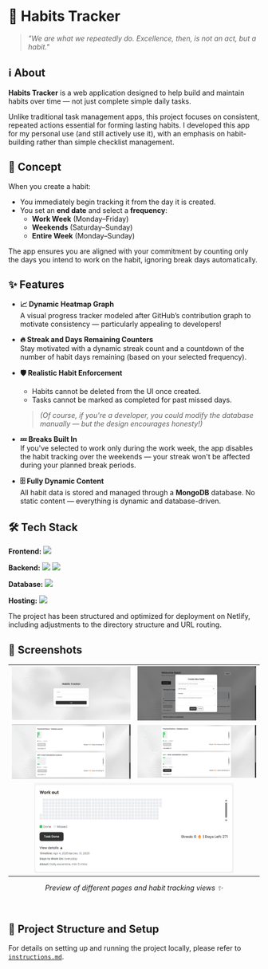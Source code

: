 # 🧠 Habits Tracker

> _"We are what we repeatedly do. Excellence, then, is not an act, but a habit."_

## ℹ️ About

**Habits Tracker** is a web application designed to help build and maintain habits over time — not just complete simple daily tasks.

Unlike traditional task management apps, this project focuses on consistent, repeated actions essential for forming lasting habits. I developed this app for my personal use (and still actively use it), with an emphasis on habit-building rather than simple checklist management.

## 🎯 Concept

When you create a habit:
- You immediately begin tracking it from the day it is created.
- You set an **end date** and select a **frequency**:  
  - **Work Week** (Monday–Friday)  
  - **Weekends** (Saturday–Sunday)  
  - **Entire Week** (Monday–Sunday)

The app ensures you are aligned with your commitment by counting only the days you intend to work on the habit, ignoring break days automatically.

## ✨ Features

- **📈 Dynamic Heatmap Graph**  
  A visual progress tracker modeled after GitHub’s contribution graph to motivate consistency — particularly appealing to developers!

- **🔥 Streak and Days Remaining Counters**  
  Stay motivated with a dynamic streak count and a countdown of the number of habit days remaining (based on your selected frequency).

- **🛡️ Realistic Habit Enforcement**  
  - Habits cannot be deleted from the UI once created.
  - Tasks cannot be marked as completed for past missed days.
  > _(Of course, if you're a developer, you could modify the database manually — but the design encourages honesty!)_

- **💤 Breaks Built In**  
  If you've selected to work only during the work week, the app disables the habit tracking over the weekends — your streak won't be affected during your planned break periods.

- **🗄️ Fully Dynamic Content**  
  All habit data is stored and managed through a **MongoDB** database. No static content — everything is dynamic and database-driven.

## 🛠️ Tech Stack

**Frontend:** <img src ="https://img.shields.io/badge/React-61DAFB.svg?style=for-the-badge&logo=React&logoColor=black">

**Backend:** <img src ="https://img.shields.io/badge/Node.js-339933.svg?style=for-the-badge&logo=nodedotjs&logoColor=white">
<img src ="https://img.shields.io/badge/Express-000000.svg?style=for-the-badge&logo=Express&logoColor=white">

**Database:** <img src ="https://img.shields.io/badge/MongoDB-47A248.svg?style=for-the-badge&logo=MongoDB&logoColor=white">

**Hosting:** <img src ="https://img.shields.io/badge/Netlify-00C7B7.svg?style=for-the-badge&logo=Netlify&logoColor=white">

The project has been structured and optimized for deployment on Netlify, including adjustments to the directory structure and URL routing.

## 📸 Screenshots

<div align="center">
  <table>
    <tr>
      <td><img src="assets/Screenshot%20(47).png" alt="Login page" width="400"/></td>
      <td><img src="assets/Screenshot%20(49).png" alt="Add new task" width="400"/></td>
    </tr>
    <tr>
      <td><img src="assets/Screenshot%20(58).png" alt="Task marked done" width="400"/></td>
      <td><img src="assets/Screenshot%20(57).png" alt="Task not yet done" width="400"/></td>
    </tr>
    <tr>
      <td colspan="2" align="center">
        <img src="assets/Screenshot%20(45).png" alt="Task details" width="400"/>
      </td>
    </tr>
  </table>
  
  <p><i>Preview of different pages and habit tracking views ✨</i></p>

  <br/>
</div>

## 📂 Project Structure and Setup

For details on setting up and running the project locally, please refer to [`instructions.md`](instructions.md).
